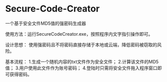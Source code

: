 # Secure-Code-Creator
一个基于安全文件MD5值的强密码生成器

使用方法：运行SecureCodeCreator.exe，按照程序内文字指引操作即可。

设计思想：
使用强密码且不将密码直接存储于本地或云端，降低密码被窃取的风险。

基本流程：
  1.生成一个随机内容的txt文件作为安全文件；
  2.计算该文件的MD5值；
  3.用户使用此文件作为账号密码；
  4.登陆时只需将安全文件拖入程序窗口即可获得密码。
  
